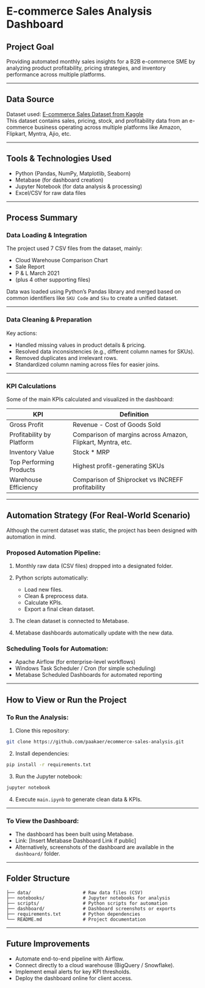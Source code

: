 # E-commerce Sales Analysis Dashboard

## Project Goal
Providing automated monthly sales insights for a B2B e-commerce SME by analyzing product profitability, pricing strategies, and inventory performance across multiple platforms.

---

## Data Source
Dataset used: [E-commerce Sales Dataset from Kaggle](https://www.kaggle.com/datasets/thedevastator/unlock-profits-with-e-commerce-sales-data/data)  
This dataset contains sales, pricing, stock, and profitability data from an e-commerce business operating across multiple platforms like Amazon, Flipkart, Myntra, Ajio, etc.

---

## Tools & Technologies Used
- Python (Pandas, NumPy, Matplotlib, Seaborn)
- Metabase (for dashboard creation)
- Jupyter Notebook (for data analysis & processing)
- Excel/CSV for raw data files

---

## Process Summary

### Data Loading & Integration
The project used 7 CSV files from the dataset, mainly:
- Cloud Warehouse Comparison Chart
- Sale Report
- P & L March 2021
- (plus 4 other supporting files)

Data was loaded using Python’s Pandas library and merged based on common identifiers like `SKU Code` and `Sku` to create a unified dataset.

---

### Data Cleaning & Preparation
Key actions:
- Handled missing values in product details & pricing.
- Resolved data inconsistencies (e.g., different column names for SKUs).
- Removed duplicates and irrelevant rows.
- Standardized column naming across files for easier joins.

---

### KPI Calculations
Some of the main KPIs calculated and visualized in the dashboard:

| KPI | Definition |
|-----|------------|
| Gross Profit | Revenue - Cost of Goods Sold |
| Profitability by Platform | Comparison of margins across Amazon, Flipkart, Myntra, etc. |
| Inventory Value | Stock * MRP |
| Top Performing Products | Highest profit-generating SKUs |
| Warehouse Efficiency | Comparison of Shiprocket vs INCREFF profitability |

---

## Automation Strategy (For Real-World Scenario)

Although the current dataset was static, the project has been designed with automation in mind.

### Proposed Automation Pipeline:
1. Monthly raw data (CSV files) dropped into a designated folder.
2. Python scripts automatically:
   - Load new files.
   - Clean & preprocess data.
   - Calculate KPIs.
   - Export a final clean dataset.

3. The clean dataset is connected to Metabase.

4. Metabase dashboards automatically update with the new data.

### Scheduling Tools for Automation:
- Apache Airflow (for enterprise-level workflows)
- Windows Task Scheduler / Cron (for simple scheduling)
- Metabase Scheduled Dashboards for automated reporting

---

## How to View or Run the Project

### To Run the Analysis:
1. Clone this repository:
```bash
git clone https://github.com/paakaer/ecommerce-sales-analysis.git
```

2. Install dependencies:
```bash
pip install -r requirements.txt
```

3. Run the Jupyter notebook:
```bash
jupyter notebook
```

4. Execute `main.ipynb` to generate clean data & KPIs.

---

### To View the Dashboard:
- The dashboard has been built using Metabase.
- Link: [Insert Metabase Dashboard Link if public]
- Alternatively, screenshots of the dashboard are available in the `dashboard/` folder.

---

## Folder Structure
```
├── data/                   # Raw data files (CSV)
├── notebooks/              # Jupyter notebooks for analysis
├── scripts/                # Python scripts for automation
├── dashboard/              # Dashboard screenshots or exports
├── requirements.txt        # Python dependencies
└── README.md               # Project documentation
```

---

## Future Improvements
- Automate end-to-end pipeline with Airflow.
- Connect directly to a cloud warehouse (BigQuery / Snowflake).
- Implement email alerts for key KPI thresholds.
- Deploy the dashboard online for client access.

